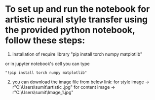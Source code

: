 # To set up and run the notebook for artistic neural style transfer using the provided python notebook, follow these steps:


1. installation of require library
   "pip install torch numpy matplotlib"

or in jupyter notebook's cell you can type

    "!pip install torch numpy matplotlib"

2. you can download the image file from below link:
     for style image -> r"C:\Users\sumit\artistic .jpg"
     for content image -> r"C:\Users\sumit\Image_1.jpg"


